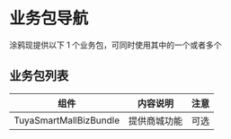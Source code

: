 # 业务包导航

涂鸦现提供以下 1 个业务包，可同时使用其中的一个或者多个

## 业务包列表

| 组件                        | 内容说明                                         | 注意 |
| --------------------------- | ------------------------------------------------ | ---- |
| TuyaSmartMallBizBundle      | 提供商城功能                                     | 可选 |

